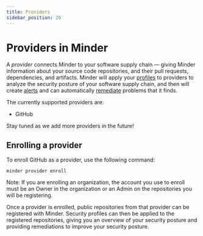 ```yaml
---
title: Providers
sidebar_position: 20
---
```


# Providers in Minder

A _provider_ connects Minder to your software supply chain &mdash; giving Minder information about your source code repositories, and their pull requests, dependencies, and artifacts. Minder will apply your [profiles](profiles) to providers to analyze the security posture of your software supply chain, and then will create [alerts](alerts) and can automatically [remediate](remediations) problems that it finds.

The currently supported providers are:
* GitHub

Stay tuned as we add more providers in the future!

## Enrolling a provider

To enroll GitHub as a provider, use the following command:
```
minder provider enroll
```

Note: If you are enrolling an organization, the account you use to enroll must be an Owner in the organization
or an Admin on the repositories you will be registering.

Once a provider is enrolled, public repositories from that provider can be registered with Minder. Security profiles
can then be applied to the registered repositories, giving you an overview of your security posture and providing
remediations to improve your security posture.
